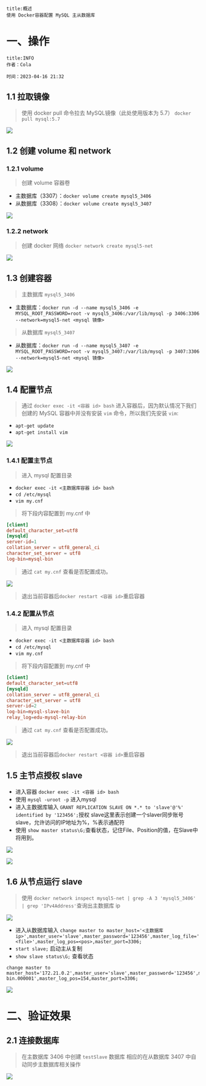 

```ad-summary
title:概述
使用 Docker容器配置 MySQL 主从数据库
```

# 一、操作

```ad-tip
title:INFO
作者：Cola

时间：2023-04-16 21:32 
```

## 1.1 拉取镜像

> 使用 docker pull 命令拉去 MySQL镜像（此处使用版本为 5.7） `docker pull mysql:5.7`


![](https://cola-picgo-1311841992.cos.ap-beijing.myqcloud.com/20230416213853.png)



## 1.2 创建 volume 和 network

### 1.2.1 volume

> 创建 volume 容器卷

-   主数据库（3307）：`docker volume create mysql5_3406`
-   从数据库（3308）：`docker volume create mysql5_3407`

![](https://cola-picgo-1311841992.cos.ap-beijing.myqcloud.com/20230416214018.png)

### 1.2.2 network

> 创建 docker 网络 `docker network create mysql5-net`

![](https://cola-picgo-1311841992.cos.ap-beijing.myqcloud.com/20230416214057.png)


## 1.3 创建容器

> 主数据库 `mysql5_3406`

-   主数据库：`docker run -d --name mysql5_3406 -e MYSQL_ROOT_PASSWORD=root -v mysql5_3406:/var/lib/mysql -p 3406:3306 --network=mysql5-net <mysql 镜像>`

> 从数据库 `mysql5_3407`


-   从数据库：`docker run -d --name mysql5_3407 -e MYSQL_ROOT_PASSWORD=root -v mysql5_3407:/var/lib/mysql -p 3407:3306 --network=mysql5-net <mysql 镜像>`

![](https://cola-picgo-1311841992.cos.ap-beijing.myqcloud.com/20230416214546.png)



## 1.4 配置节点

> 通过 `docker exec -it <容器 id> bash` 进入容器后，因为默认情况下我们创建的 MySQL 容器中并没有安装 `vim` 命令，所以我们先安装 `vim`:

-   `apt-get update`
-   `apt-get install vim`

![](https://cola-picgo-1311841992.cos.ap-beijing.myqcloud.com/20230416215835.png)



### 1.4.1 配置主节点

> 进入 mysql 配置目录

-   `docker exec -it <主数据库容器 id> bash`
-   `cd /etc/mysql`
-   `vim my.cnf`

> 将下段内容配置到 my.cnf 中

```conf
[client]
default_character_set=utf8
[mysqld]
server-id=1 
collation_server = utf8_general_ci
character_set_server = utf8
log-bin=mysql-bin

```

> 通过 `cat my.cnf` 查看是否配置成功。

![](https://cola-picgo-1311841992.cos.ap-beijing.myqcloud.com/20230416221236.png)

> 退出当前容器后`docker restart <容器 id>`重启容器



### 1.4.2 配置从节点

> 进入 mysql 配置目录

-   `docker exec -it <主数据库容器 id> bash`
-   `cd /etc/mysql`
-   `vim my.cnf`

> 将下段内容配置到 my.cnf 中

```conf
[client]
default_character_set=utf8
[mysqld]
collation_server = utf8_general_ci
character_set_server = utf8
server-id=2  
log-bin=mysql-slave-bin   
relay_log=edu-mysql-relay-bin 

```

> 通过 `cat my.cnf` 查看是否配置成功。

![](https://cola-picgo-1311841992.cos.ap-beijing.myqcloud.com/20230416222236.png)

> 退出当前容器后`docker restart <容器 id>`重启容器



## 1.5 主节点授权 slave

- 进入容器 `docker exec -it <容器 id> bash`
- 使用 `mysql -uroot -p` 进入mysql
-   进入主数据库输入 `GRANT REPLICATION SLAVE ON *.* to 'slave'@'%' identified by '123456';`授权 slave这里表示创建一个slaver同步账号slave，允许访问的IP地址为%，%表示通配符
-   使用 `show master status\G;`查看状态，记住File、Position的值，在Slave中将用到。

![](https://cola-picgo-1311841992.cos.ap-beijing.myqcloud.com/20230416221551.png)

![](https://cola-picgo-1311841992.cos.ap-beijing.myqcloud.com/20230416221904.png)


## 1.6 从节点运行 slave

>使用 `docker network inspect mysql5-net | grep -A 3 'mysql5_3406' | grep 'IPv4Address'`查询出主数据库 ip

![](https://cola-picgo-1311841992.cos.ap-beijing.myqcloud.com/20230416220505.png)


-   进入从数据库输入 `change master to master_host='<主数据库 ip>',master_user='slave',master_password='123456',master_log_file='<file>',master_log_pos=<pos>,master_port=3306;`
-   `start slave;` 启动主从复制
-   `show slave status\G;` 查看状态

```shell
change master to master_host='172.21.0.2',master_user='slave',master_password='123456',master_log_file='mysql-bin.000001',master_log_pos=154,master_port=3306;
```

![](https://cola-picgo-1311841992.cos.ap-beijing.myqcloud.com/20230416223103.png)

# 二、验证效果

## 2.1 连接数据库

> 在主数据库 3406 中创建 `testSlave` 数据库
> 相应的在从数据库 3407 中自动同步主数据库相关操作

![](https://cola-picgo-1311841992.cos.ap-beijing.myqcloud.com/20230416223215.png)